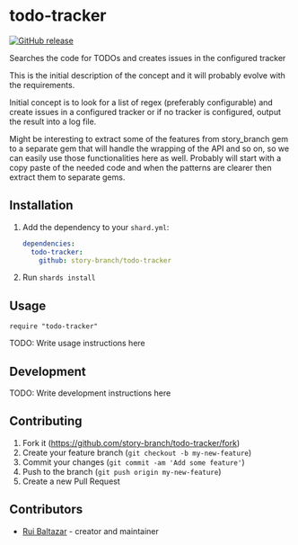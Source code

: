 # todo-tracker

[![GitHub release](https://img.shields.io/github/release/story-branch/todo-tracker.svg)](https://github.com/story-branch/todo-tracker/releases)

Searches the code for TODOs and creates issues in the configured tracker

This is the initial description of the concept and it will probably evolve with
the requirements.

Initial concept is to look for a list of regex (preferably configurable) and
create issues in a configured tracker or if no tracker is configured, output the
result into a log file.

Might be interesting to extract some of the features from story_branch gem to a
separate gem that will handle the wrapping of the API and so on, so we can
easily use those functionalities here as well. Probably will start with a copy
paste of the needed code and when the patterns are clearer then extract them to
separate gems.

## Installation

1. Add the dependency to your `shard.yml`:

   ```yaml
   dependencies:
     todo-tracker:
       github: story-branch/todo-tracker
   ```

2. Run `shards install`

## Usage

```crystal
require "todo-tracker"
```

TODO: Write usage instructions here

## Development

TODO: Write development instructions here

## Contributing

1. Fork it (<https://github.com/story-branch/todo-tracker/fork>)
2. Create your feature branch (`git checkout -b my-new-feature`)
3. Commit your changes (`git commit -am 'Add some feature'`)
4. Push to the branch (`git push origin my-new-feature`)
5. Create a new Pull Request

## Contributors

- [Rui Baltazar](https://github.com/rpbaltazar) - creator and maintainer
